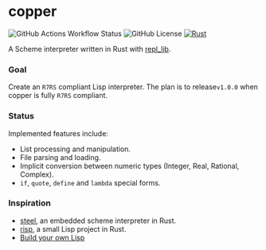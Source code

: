 # copper
![GitHub Actions Workflow Status](https://img.shields.io/github/actions/workflow/status/sebastian-j-ibanez/copper/rust.yml)
![GitHub License](https://img.shields.io/github/license/sebastian-j-ibanez/copper?color=orange)
[![Rust](https://img.shields.io/badge/repl_lib-363636.svg?e&logo=rust&logoColor=white)](https://crates.io/crates/repl_lib)

A Scheme interpreter written in Rust with [repl_lib](https://crates.io/crates/repl_lib).

### Goal

Create an `R7RS` compliant Lisp interpreter. The plan is to release`v1.0.0` when copper is fully `R7RS` compliant.

### Status

Implemented features include:
- List processing and manipulation.
- File parsing and loading.
- Implicit conversion between numeric types (Integer, Real, Rational, Complex).
- `if`, `quote`, `define` and `lambda` special forms.

### Inspiration
- [steel](https://github.com/mattwparas/steel), an embedded scheme interpreter in Rust.
- [risp](https://github.com/stopachka/risp?tab=readme-ov-file), a small Lisp project in Rust.
- [Build your own Lisp](https://www.buildyourownlisp.com/)
